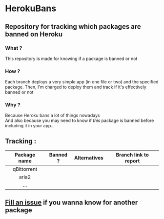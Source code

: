 # HerokuBans
## Repository for tracking which packages are banned on Heroku

### What ?
This repository is made for knowing if a package is banned or not
### How ?
Each branch deploys a very simple app (in one file or two) and the specified package. Then, I'm charged to deploy them and track if it's effectively banned or not
### Why ?
Because Heroku bans a lot of things nowadays  
And also because you may need to know if *this* package is banned before including it in your app...
   
   
## Tracking :

| Package name | Banned ? | Alternatives | Branch link to report |
| :-----: | :-----: | :-----: | :-----: |
| qBittorrent |  |  |  |
| aria2 |  |  |  |
| ... |  |  |  |

## [Fill an issue](../../issues) if you wanna know for another package
